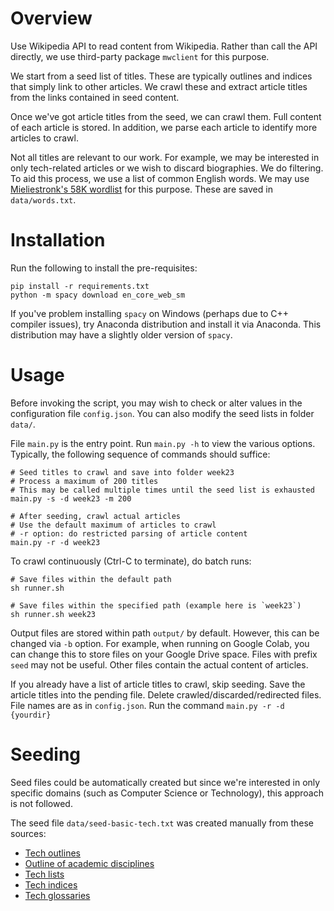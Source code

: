 # Overview
Use Wikipedia API to read content from Wikipedia. Rather than call the API directly, we use third-party package `mwclient` for this purpose.

We start from a seed list of titles. These are typically outlines and indices that simply link to other articles. We crawl these and extract article titles from the links contained in seed content.

Once we've got article titles from the seed, we can crawl them. Full content of each article is stored. In addition, we parse each article to identify more articles to crawl.

Not all titles are relevant to our work. For example, we may be interested in only tech-related articles or we wish to discard biographies. We do filtering. To aid this process, we use a list of common English words. We may use [Mieliestronk's 58K wordlist](http://www.mieliestronk.com/wordlist.html) for this purpose. These are saved in `data/words.txt`.


# Installation
Run the following to install the pre-requisites:
```
pip install -r requirements.txt
python -m spacy download en_core_web_sm
```

If you've problem installing `spacy` on Windows (perhaps due to C++ compiler issues), try Anaconda distribution and install it via Anaconda. This distribution may have a slightly older version of `spacy`.


# Usage
Before invoking the script, you may wish to check or alter values in the configuration file `config.json`. You can also modify the seed lists in folder `data/`.

File `main.py` is the entry point. Run `main.py -h` to view the various options. Typically, the following sequence of commands should suffice:
```
# Seed titles to crawl and save into folder week23
# Process a maximum of 200 titles
# This may be called multiple times until the seed list is exhausted
main.py -s -d week23 -m 200

# After seeding, crawl actual articles
# Use the default maximum of articles to crawl
# -r option: do restricted parsing of article content
main.py -r -d week23
```

To crawl continuously (Ctrl-C to terminate), do batch runs:
```
# Save files within the default path
sh runner.sh

# Save files within the specified path (example here is `week23`)
sh runner.sh week23
```

Output files are stored within path `output/` by default. However, this can be changed via `-b` option. For example, when running on Google Colab, you can change this to store files on your Google Drive space. Files with prefix `seed` may not be useful. Other files contain the actual content of articles.

If you already have a list of article titles to crawl, skip seeding. Save the article titles into the pending file. Delete crawled/discarded/redirected files. File names are as in `config.json`. Run the command `main.py -r -d {yourdir}`


# Seeding

Seed files could be automatically created but since we're interested in only specific domains (such as Computer Science or Technology), this approach is not followed.

The seed file `data/seed-basic-tech.txt` was created manually from these sources:
* [Tech outlines](https://en.wikipedia.org/wiki/Wikipedia:Contents/Outlines#Technology_and_applied_sciences)
* [Outline of academic disciplines](https://en.wikipedia.org/wiki/Outline_of_academic_disciplines#Computer_Science)
* [Tech lists](https://en.wikipedia.org/wiki/Wikipedia:Contents/Lists#Technology_and_applied_sciences)
* [Tech indices](https://en.wikipedia.org/wiki/Wikipedia:Contents/Indices#Technology_and_applied_sciences)
* [Tech glossaries](https://en.wikipedia.org/wiki/Wikipedia:Contents/Technology_and_applied_sciences#Glossaries)
